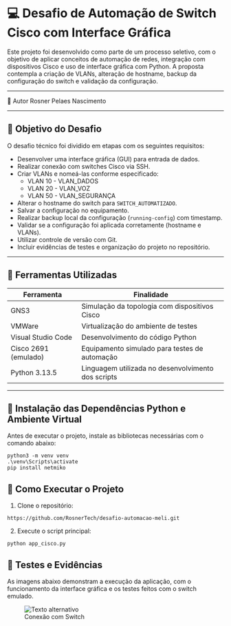 # 💻 Desafio de Automação de Switch Cisco com Interface Gráfica

Este projeto foi desenvolvido como parte de um processo seletivo, com o objetivo de aplicar conceitos de automação de redes, integração com dispositivos Cisco e uso de interface gráfica com Python. A proposta contempla a criação de VLANs, alteração de hostname, backup da configuração do switch e validação da configuração.

---
🧠 Autor
Rosner Pelaes Nascimento

---

## 🎯 Objetivo do Desafio

O desafio técnico foi dividido em etapas com os seguintes requisitos:

- Desenvolver uma interface gráfica (GUI) para entrada de dados.
- Realizar conexão com switches Cisco via SSH.
- Criar VLANs e nomeá-las conforme especificado:
  - VLAN 10 - VLAN_DADOS
  - VLAN 20 - VLAN_VOZ
  - VLAN 50 - VLAN_SEGURANÇA
- Alterar o hostname do switch para `SWITCH_AUTOMATIZADO`.
- Salvar a configuração no equipamento.
- Realizar backup local da configuração (`running-config`) com timestamp.
- Validar se a configuração foi aplicada corretamente (hostname e VLANs).
- Utilizar controle de versão com Git.
- Incluir evidências de testes e organização do projeto no repositório.

---

## 🧰 Ferramentas Utilizadas

| Ferramenta     | Finalidade                                          |
|----------------|-----------------------------------------------------|
| GNS3           | Simulação da topologia com dispositivos Cisco       |
| VMWare         | Virtualização do ambiente de testes                 |
| Visual Studio Code | Desenvolvimento do código Python                  |
| Cisco 2691 (emulado) | Equipamento simulado para testes de automação    |
| Python 3.13.5  | Linguagem utilizada no desenvolvimento dos scripts  |

---

## 🐍 Instalação das Dependências Python e Ambiente Virtual

Antes de executar o projeto, instale as bibliotecas necessárias com o comando abaixo:
```
python3 -m venv venv
.\venv\Scripts\activate
pip install netmiko
````
## 🚀 Como Executar o Projeto
1. Clone o repositório:
```
https://github.com/RosnerTech/desafio-automacao-meli.git
```
2. Execute o script principal:
```
python app_cisco.py
```

## 🧪 Testes e Evidências

As imagens abaixo demonstram a execução da aplicação, com o funcionamento da interface gráfica e os testes feitos com o switch emulado.
<figure>
  <img src="img/conexao_sw.png" alt="Texto alternativo">
  <figcaption>Conexão com Switch</figcaption>
</figure>